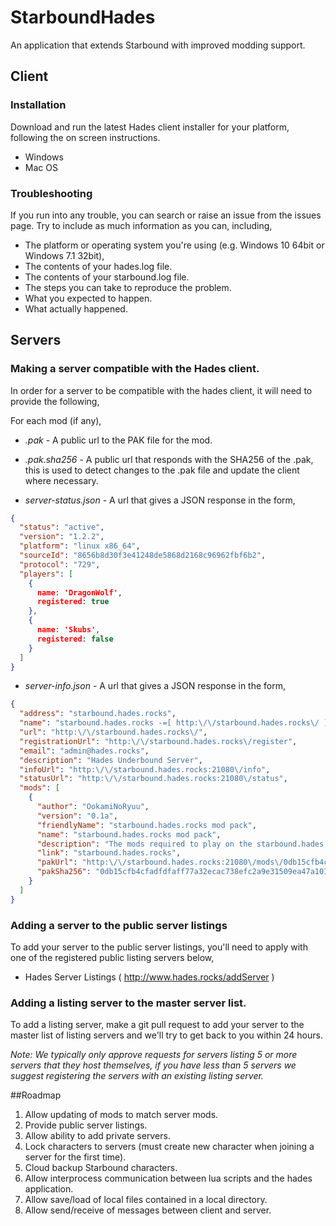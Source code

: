 # StarboundHades

An application that extends Starbound with improved modding support.

## Client

### Installation

Download and run the latest Hades client installer for your platform, following the on screen instructions.

- Windows
- Mac OS

### Troubleshooting

If you run into any trouble, you can search or raise an issue from the issues page. Try to include as much information as you can, including,

- The platform or operating system you're using (e.g. Windows 10 64bit or Windows 7.1 32bit), 
- The contents of your hades.log file.
- The contents of your starbound.log file.
- The steps you can take to reproduce the problem.
- What you expected to happen.
- What actually happened.

## Servers

### Making a server compatible with the Hades client.

In order for a server to be compatible with the hades client, it will need to provide the following,

For each mod (if any),

- *.pak* - A public url to the PAK file for the mod.
- *.pak.sha256* - A public url that responds with the SHA256 of the .pak, this is used to detect changes to the .pak file and update the client where necessary.

- *server-status.json* - A url that gives a JSON response in the form,

```json
{
  "status": "active",
  "version": "1.2.2",
  "platform": "linux x86_64",
  "sourceId": "8656b8d30f3e41248de5868d2168c96962fbf6b2",
  "protocol": "729",
  "players": [
    {
      name: 'DragonWolf',
      registered: true
    },
    {
      name: 'Skubs',
      registered: false
    }    
  ]
}
```

- *server-info.json* - A url that gives a JSON response in the form,

```json
{
  "address": "starbound.hades.rocks",
  "name": "starbound.hades.rocks -=[ http:\/\/starbound.hades.rocks\/ ]=-",
  "url": "http:\/\/starbound.hades.rocks\/",
  "registrationUrl": "http:\/\/starbound.hades.rocks\/register",
  "email": "admin@hades.rocks",
  "description": "Hades Underbound Server",
  "infoUrl": "http:\/\/starbound.hades.rocks:21080\/info",
  "statusUrl": "http:\/\/starbound.hades.rocks:21080\/status",
  "mods": [
    {
      "author": "OokamiNoRyuu",
      "version": "0.1a",
      "friendlyName": "starbound.hades.rocks mod pack",
      "name": "starbound.hades.rocks mod pack",
      "description": "The mods required to play on the starbound.hades.rocks server.",
      "link": "starbound.hades.rocks",
      "pakUrl": "http:\/\/starbound.hades.rocks:21080\/mods\/0db15cfb4cfadfdfaff77a32ecac738efc2a9e31509ea47a101b1de29fd768ef.pak",
      "pakSha256": "0db15cfb4cfadfdfaff77a32ecac738efc2a9e31509ea47a101b1de29fd768ef"
    }
  ]
}
```

### Adding a server to the public server listings

To add your server to the public server listings, you'll need to apply with one of the registered public listing servers below,

- Hades Server Listings ( http://www.hades.rocks/addServer )

### Adding a listing server to the master server list.

To add a listing server, make a git pull request to add your server to the master list of listing servers and we'll try to get back to you within 24 hours.

*Note: We typically only approve requests for servers listing 5 or more servers that they host themselves, if you have less than 5 servers we suggest registering the servers with an existing listing server.*

##Roadmap

1. Allow updating of mods to match server mods.
2. Provide public server listings.
3. Allow ability to add private servers.
4. Lock characters to servers (must create new character when joining a server for the first time).
5. Cloud backup Starbound characters.
6. Allow interprocess communication between lua scripts and the hades application.
7. Allow save/load of local files contained in a local directory.
8. Allow send/receive of messages between client and server.
